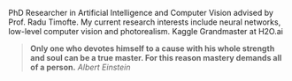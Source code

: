 PhD Researcher in Artificial Intelligence and Computer Vision advised by Prof. Radu Timofte. My current research interests include neural networks, low-level computer vision and photorealism. Kaggle Grandmaster at H2O.ai

> **Only one who devotes himself to a cause with his whole strength and soul can be a true master. For this reason mastery demands all of a person.** *Albert Einstein*
